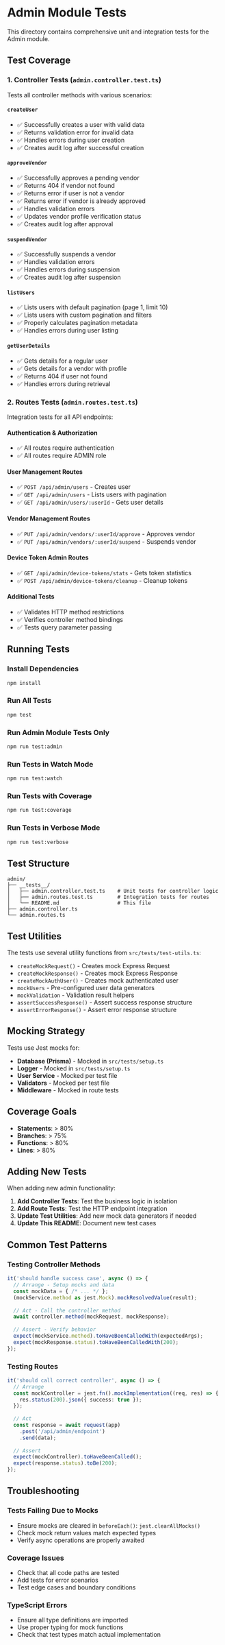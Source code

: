 # Admin Module Tests

This directory contains comprehensive unit and integration tests for the Admin module.

## Test Coverage

### 1. Controller Tests (`admin.controller.test.ts`)
Tests all controller methods with various scenarios:

#### `createUser`
- ✅ Successfully creates a user with valid data
- ✅ Returns validation error for invalid data
- ✅ Handles errors during user creation
- ✅ Creates audit log after successful creation

#### `approveVendor`
- ✅ Successfully approves a pending vendor
- ✅ Returns 404 if vendor not found
- ✅ Returns error if user is not a vendor
- ✅ Returns error if vendor is already approved
- ✅ Handles validation errors
- ✅ Updates vendor profile verification status
- ✅ Creates audit log after approval

#### `suspendVendor`
- ✅ Successfully suspends a vendor
- ✅ Handles validation errors
- ✅ Handles errors during suspension
- ✅ Creates audit log after suspension

#### `listUsers`
- ✅ Lists users with default pagination (page 1, limit 10)
- ✅ Lists users with custom pagination and filters
- ✅ Properly calculates pagination metadata
- ✅ Handles errors during user listing

#### `getUserDetails`
- ✅ Gets details for a regular user
- ✅ Gets details for a vendor with profile
- ✅ Returns 404 if user not found
- ✅ Handles errors during retrieval

### 2. Routes Tests (`admin.routes.test.ts`)
Integration tests for all API endpoints:

#### Authentication & Authorization
- ✅ All routes require authentication
- ✅ All routes require ADMIN role

#### User Management Routes
- ✅ `POST /api/admin/users` - Creates user
- ✅ `GET /api/admin/users` - Lists users with pagination
- ✅ `GET /api/admin/users/:userId` - Gets user details

#### Vendor Management Routes
- ✅ `PUT /api/admin/vendors/:userId/approve` - Approves vendor
- ✅ `PUT /api/admin/vendors/:userId/suspend` - Suspends vendor

#### Device Token Admin Routes
- ✅ `GET /api/admin/device-tokens/stats` - Gets token statistics
- ✅ `POST /api/admin/device-tokens/cleanup` - Cleanup tokens

#### Additional Tests
- ✅ Validates HTTP method restrictions
- ✅ Verifies controller method bindings
- ✅ Tests query parameter passing

## Running Tests

### Install Dependencies
```bash
npm install
```

### Run All Tests
```bash
npm test
```

### Run Admin Module Tests Only
```bash
npm run test:admin
```

### Run Tests in Watch Mode
```bash
npm run test:watch
```

### Run Tests with Coverage
```bash
npm run test:coverage
```

### Run Tests in Verbose Mode
```bash
npm run test:verbose
```

## Test Structure

```
admin/
├── __tests__/
│   ├── admin.controller.test.ts    # Unit tests for controller logic
│   ├── admin.routes.test.ts        # Integration tests for routes
│   └── README.md                   # This file
├── admin.controller.ts
└── admin.routes.ts
```

## Test Utilities

The tests use several utility functions from `src/tests/test-utils.ts`:

- `createMockRequest()` - Creates mock Express Request
- `createMockResponse()` - Creates mock Express Response
- `createMockAuthUser()` - Creates mock authenticated user
- `mockUsers` - Pre-configured user data generators
- `mockValidation` - Validation result helpers
- `assertSuccessResponse()` - Assert success response structure
- `assertErrorResponse()` - Assert error response structure

## Mocking Strategy

Tests use Jest mocks for:
- **Database (Prisma)** - Mocked in `src/tests/setup.ts`
- **Logger** - Mocked in `src/tests/setup.ts`
- **User Service** - Mocked per test file
- **Validators** - Mocked per test file
- **Middleware** - Mocked in route tests

## Coverage Goals

- **Statements**: > 80%
- **Branches**: > 75%
- **Functions**: > 80%
- **Lines**: > 80%

## Adding New Tests

When adding new admin functionality:

1. **Add Controller Tests**: Test the business logic in isolation
2. **Add Route Tests**: Test the HTTP endpoint integration
3. **Update Test Utilities**: Add new mock data generators if needed
4. **Update This README**: Document new test cases

## Common Test Patterns

### Testing Controller Methods
```typescript
it('should handle success case', async () => {
  // Arrange - Setup mocks and data
  const mockData = { /* ... */ };
  (mockService.method as jest.Mock).mockResolvedValue(result);
  
  // Act - Call the controller method
  await controller.method(mockRequest, mockResponse);
  
  // Assert - Verify behavior
  expect(mockService.method).toHaveBeenCalledWith(expectedArgs);
  expect(mockResponse.status).toHaveBeenCalledWith(200);
});
```

### Testing Routes
```typescript
it('should call correct controller', async () => {
  // Arrange
  const mockController = jest.fn().mockImplementation((req, res) => {
    res.status(200).json({ success: true });
  });
  
  // Act
  const response = await request(app)
    .post('/api/admin/endpoint')
    .send(data);
  
  // Assert
  expect(mockController).toHaveBeenCalled();
  expect(response.status).toBe(200);
});
```

## Troubleshooting

### Tests Failing Due to Mocks
- Ensure mocks are cleared in `beforeEach()`: `jest.clearAllMocks()`
- Check mock return values match expected types
- Verify async operations are properly awaited

### Coverage Issues
- Check that all code paths are tested
- Add tests for error scenarios
- Test edge cases and boundary conditions

### TypeScript Errors
- Ensure all type definitions are imported
- Use proper typing for mock functions
- Check that test types match actual implementation

